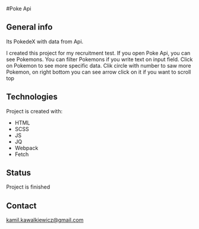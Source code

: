 #Poke Api

## General info

Its PokedeX with data from Api.

I created this project for my recruitment test.
If you open Poke Api, you can see Pokemons. You can filter Pokemons if you write text on input field.
Click on Pokemon to see more specific data. Clik circle with number to saw more Pokemon, on right bottom you can see arrow click on it if you want to scroll top

## Technologies

Project is created with:

- HTML
- SCSS
- JS
- JQ
- Webpack
- Fetch

## Status

Project is finished

## Contact

kamil.kawalkiewicz@gmail.com
